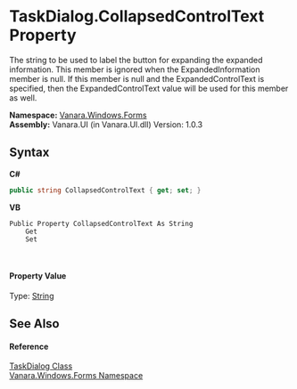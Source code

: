 # TaskDialog.CollapsedControlText Property 
 

The string to be used to label the button for expanding the expanded information. This member is ignored when the ExpandedInformation member is null. If this member is null and the ExpandedControlText is specified, then the ExpandedControlText value will be used for this member as well.

**Namespace:**&nbsp;<a href="c580cf52-4028-70db-28d0-f9b1abc03861">Vanara.Windows.Forms</a><br />**Assembly:**&nbsp;Vanara.UI (in Vanara.UI.dll) Version: 1.0.3

## Syntax

**C#**<br />
``` C#
public string CollapsedControlText { get; set; }
```

**VB**<br />
``` VB
Public Property CollapsedControlText As String
	Get
	Set
```

<br />

#### Property Value
Type: <a href="http://msdn2.microsoft.com/en-us/library/s1wwdcbf" target="_blank">String</a>

## See Also


#### Reference
<a href="0e4976bb-9701-b107-c589-9d00dabbbae0">TaskDialog Class</a><br /><a href="c580cf52-4028-70db-28d0-f9b1abc03861">Vanara.Windows.Forms Namespace</a><br />